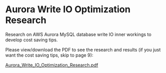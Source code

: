 # Aurora Write IO Optimization Research
Research on AWS Aurora MySQL database write IO inner workings to develop cost saving tips.

Please view/download the PDF to see the research and results (if you just want the cost saving tips, skip to page 9):

[Aurora_Write_IO_Optimization_Research.pdf](Aurora_Write_IO_Optimization_Research.pdf)
